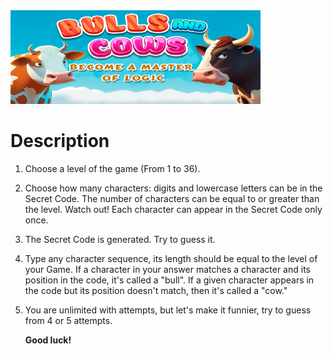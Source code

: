    <img src="bulls_cows.png" width="400" height="150">

# Description

1. Choose a level of the game (From 1 to 36).
2. Choose how many characters: digits and lowercase letters can be in the Secret Code.
   The number of characters can be equal to or greater than the level.
   Watch out! Each character can appear in the Secret Code only once.
3. The Secret Code is generated. Try to guess it.
4. Type any character sequence,  its length should be equal to the level of your Game.
   If a character in your answer matches a character and its position in the code, it's called a "bull".
   If a given character appears in the code but its position doesn't match, then it's called a "cow."
5. You are unlimited with attempts, but let's make it funnier, try to guess from 4 or 5 attempts.
   
   **Good luck!**
